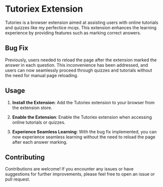 # Tutoriex Extension

Tutoriex is a browser extension aimed at assisting users with online tutorials and quizzes like my perfectice mcqs. This extension enhances the learning experience by providing features such as marking correct answers.

## Bug Fix

Previously, users needed to reload the page after the extension marked the answer in each question. This inconvenience has been addressed, and users can now seamlessly proceed through quizzes and tutorials without the need for manual page reloading.

## Usage

1. **Install the Extension**: Add the Tutoriex extension to your browser from the extension store.

2. **Enable the Extension**: Enable the Tutoriex extension when accessing online tutorials or quizzes.

3. **Experience Seamless Learning**: With the bug fix implemented, you can now experience seamless learning without the need to reload the page after each answer marking.

## Contributing

Contributions are welcome! If you encounter any issues or have suggestions for further improvements, please feel free to open an issue or pull request.
